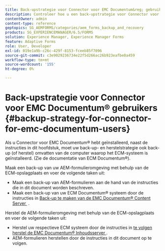 ```yaml
---
title: Back-upstrategie voor Connector voor EMC Documentum&reg; gebruikers
description: Controleer hoe u een back-upstrategie voor Connector voor EMC Documentum&reg; gebruikers maakt.
contentOwner: admin
content-type: reference
geptopics: SG_AEMFORMS/categories/aem_forms_backup_and_recovery
products: SG_EXPERIENCEMANAGER/6.5/FORMS
solution: Experience Manager, Experience Manager Forms
feature: Adaptive Forms
role: User, Developer
exl-id: 019e1a9b-c26c-429f-8153-fceeb85f7096
source-git-commit: c3e9029236734e22f5d266ac26b923eafbe0a459
workflow-type: tm+mt
source-wordcount: '155'
ht-degree: 0%

---
```


# Back-upstrategie voor Connector voor EMC Documentum® gebruikers {#backup-strategy-for-connector-for-emc-documentum-users}

Als u Connector voor EMC Documentum® hebt geïnstalleerd, naast de instructies in dit hoofdstuk, moet uw back-up- en herstelstrategie ook back-up (of herstel) omvatten van de computer waarop het ECM-systeem is geïnstalleerd. (Zie de documentatie van ECM Documentum®).

Maak een back-up van uw AEM-formulieromgeving met behulp van de ECM-opslagplaats en voer de volgende taken uit:

* Maak een back-up van AEM-formulieren aan de hand van de instructies die in dit document worden beschreven.
* Maak een back-up van uw ECM Documentum® systeem door de instructies in [&#x200B; Back-up te maken van de EMC Documentum® Content Server &#x200B;](/help/forms/using/admin-help/backing-recovering-emc-documentum-repository.md#back-up-the-emc-documentum-content-server) .

Herstel de AEM-formulieromgeving met behulp van de ECM-opslagplaats en voer de volgende taken uit:

* Herstel uw respectieve ECM systeem door de instructies in [&#x200B; te volgen herstel de EMC Documentum® Inhoudsserver &#x200B;](/help/forms/using/admin-help/backing-recovering-emc-documentum-repository.md#restore-the-emc-documentum-content-server).
* AEM-formulieren herstellen door de instructies in dit document op te volgen.
